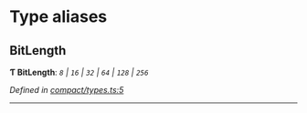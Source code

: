 

# Type aliases

<a id="bitlength"></a>

##  BitLength

**Ƭ BitLength**: *`8` | `16` | `32` | `64` | `128` | `256`*

*Defined in [compact/types.ts:5](https://github.com/polkadot-js/common/blob/4c658e8/packages/util/src/compact/types.ts#L5)*

___

